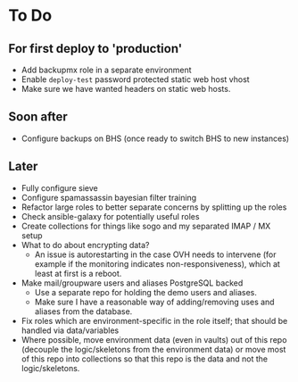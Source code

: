 # To Do

## For first deploy to 'production'

* Add backupmx role in a separate environment
* Enable `deploy-test` password protected static web host vhost
* Make sure we have wanted headers on static web hosts.

## Soon after

* Configure backups on BHS (once ready to switch BHS to new instances)

## Later

* Fully configure sieve
* Configure spamassassin bayesian filter training
* Refactor large roles to better separate concerns by splitting up the roles
* Check ansible-galaxy for potentially useful roles
* Create collections for things like sogo and my separated IMAP / MX
setup
* What to do about encrypting data?
	* An issue is autorestarting in the case OVH needs to intervene (for
	example if the monitoring indicates non-responsiveness), which at least at
	first is a reboot.
* Make mail/groupware users and aliases PostgreSQL backed
	* Use a separate repo for holding the demo users and aliases.
	* Make sure I have a reasonable way of adding/removing uses and aliases from
		the database.
* Fix roles which are environment-specific in the role itself; that should be
handled via data/variables
* Where possible, move environment data (even in vaults) out of this repo
(decouple the logic/skeletons from the environment data) or move most of this
repo into collections so that this repo is the data and not the
logic/skeletons.

